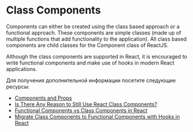 # Class Components

Components can either be created using the class based approach or a functional approach. These components are simple classes (made up of multiple functions that add functionality to the application). All class based components are child classes for the Component class of ReactJS.

Although the class components are supported in React, it is encouraged to write functional components and make use of hooks in modern React applications.

Для получения дополнительной информации посетите следующие ресурсы:

- [Components and Props](https://react.dev/learn/thinking-in-react#props-vs-state)
- [Is There Any Reason to Still Use React Class Components?](https://medium.com/geekculture/is-there-any-reason-to-still-use-react-class-components-9b6a1e6aa9ef)
- [Functional Components vs Class Components in React](https://www.freecodecamp.org/news/functional-components-vs-class-components-in-react)
- [Migrate Class Components to Functional Components with Hooks in React](https://www.robinwieruch.de/react-hooks-migration/)
